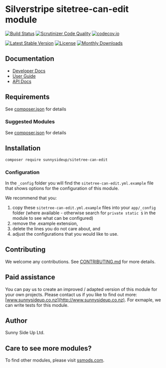 # Silverstripe sitetree-can-edit module
[![Build Status](https://travis-ci.org/sunnysideup/silverstripe-sitetree-can-edit.svg?branch=master)](https://travis-ci.org/sunnysideup/silverstripe-sitetree-can-edit)
[![Scrutinizer Code Quality](https://scrutinizer-ci.com/g/sunnysideup/silverstripe-sitetree-can-edit/badges/quality-score.png?b=master)](https://scrutinizer-ci.com/g/sunnysideup/silverstripe-sitetree-can-edit/?branch=master)
[![codecov.io](https://codecov.io/github/sunnysideup/silverstripe-sitetree-can-edit/coverage.svg?branch=master)](https://codecov.io/github/sunnysideup/silverstripe-sitetree-can-edit?branch=master)

[![Latest Stable Version](https://poser.pugx.org/sunnysideup/sitetree-can-edit/version)](https://packagist.org/packages/sunnysideup/sitetree-can-edit)
[![License](https://poser.pugx.org/sunnysideup/sitetree-can-edit/license)](https://packagist.org/packages/sunnysideup/sitetree-can-edit)
[![Monthly Downloads](https://poser.pugx.org/sunnysideup/sitetree-can-edit/d/monthly)](https://packagist.org/packages/sunnysideup/sitetree-can-edit)


## Documentation



 * [Developer Docs](docs/en/INDEX.md)
 * [User Guide](docs/en/userguide.md)
 * [API Docs](http://docs.ssmods.com/sunnysideup/sitetree-can-edit/classes.xhtml)


## Requirements



See [composer.json](composer.json) for details


### Suggested Modules



See [composer.json](composer.json) for details


## Installation


```
composer require sunnysideup/sitetree-can-edit
```

### Configuration



In the `_config` folder you will find the `sitetree-can-edit.yml.example`
file that shows options for the configuration of this module.

We recommend that you:

  1. copy these `sitetree-can-edit.yml.example` files into your
`app/_config` folder (where available - otherwise search for `private static $` in the module to see what can be configured)
  2. remove the .example extension,
  3. delete the lines you do not care about, and
  4. adjust the configurations that you would like to use.


## Contributing



We welcome any contributions. See [CONTRIBUTING.md](CONTRIBUTING.md) for more details.

## Paid assistance



You can pay us to create an improved / adapted version of this module for your own projects.  Please contact us if you like to find out more: [www.sunnysideup.co.nz](http://www.sunnysideup.co.nz).  For exmaple, we can write tests for this module.  

## Author



Sunny Side Up Ltd.


## Care to see more modules?

To find other modules, please visit [ssmods.com](http://ssmods.com/).
